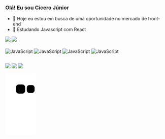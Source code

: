 ### Olá! Eu sou Cícero Júnior

- 🔭 Hoje eu estou em busca de uma oportunidade no mercado de front-end
- 🌱 Estudando Javascript com React 

<div>
  <a href="https://github.com/cicerojunnior">
  <img height="160em" src="https://github-readme-stats.vercel.app/api?username=cicerojunnior&show_icons=true&theme=dracula&include_all_commits=true" >
  <img height="160em" src="https://github-readme-stats.vercel.app/api/top-langs/?username=cicerojunnior&layout=compact&langs_count=10&theme=dracula" >
</div>

<div style="display: inline-block"><br>
  <img align= "center" alt="JavaScript" width="40" height="30" src="https://cdn.jsdelivr.net/gh/devicons/devicon/icons/html5/html5-original.svg" >
  <img align= "center" alt="JavaScript" width="40" height="30" src="https://cdn.jsdelivr.net/gh/devicons/devicon/icons/css3/css3-original.svg" >
  <img align= "center" alt="JavaScript" width="40" height="30" src="https://cdn.jsdelivr.net/gh/devicons/devicon/icons/javascript/javascript-plain.svg" >
  <img align= "center" alt="JavaScript" width="40" height="30" src="https://cdn.jsdelivr.net/gh/devicons/devicon/icons/react/react-original.svg" >
</div>
  
##

<div>
  <a href="https://www.linkedin.com/in/cicerojunnior" target="_blank"><img src="https://img.shields.io/badge/LinkedIn-0077B5?style=for-the-badge&logo=linkedin&logoColor=white" target="_blank"/></a>
  <a href="https://www.instagram.com/junniorsylva/" target="_blank"><img src="https://img.shields.io/badge/Instagram-E4405F?style=for-the-badge&logo=instagram&logoColor=white" target="_blank"/></a>
  <a href="https://wa.me/qr/LR2LYIBNWC52M1" target="_blank"><img src="https://img.shields.io/badge/WhatsApp-25D366?style=for-the-badge&logo=whatsapp&logoColor=white" target="_blank"/></a>
</div>
  
![Snake animation](https://github.com/cicerojunnior/cicerojunnior/blob/output/github-contribution-grid-snake.svg)
  
